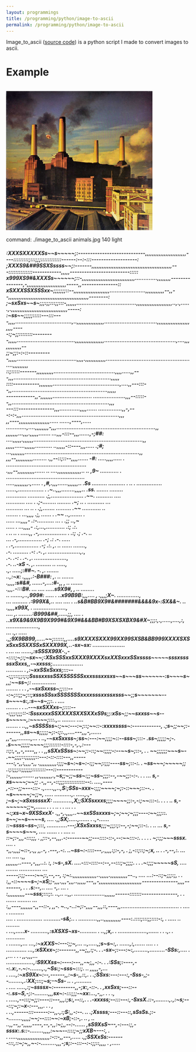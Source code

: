 ```yaml
---
layout: programmings
title: /programming/python/image-to-ascii
permalink: /programming/python/image-to-ascii
---
```


<p>Image_to_ascii (<a href="https://github.com/Plotkine/image_to_ascii" target="_blank" rel="noopener noreferrer">source code</a>) is a python script I made to convert images to ascii.</p>

<h1>Example</h1>

<p><br><img src="/programming/python/animals.jpg" alt="animals" width="400" height="auto">

command: ./image_to_ascii animals.jpg 140 light</p>

<p><h5>:XXXSXXXXXSs~~s~~~~~;:----------------------------,,,,,,,,,,,,,,,,,,,,,,,,----:::::::::;:::;;;::::::::::::------:--:-:::-------------------:<br>
;XXXS9&##9SSXSssss~~;:-------,,,,,,,,,,,,,,,,,,,,,,,,,,,,,,,,,,,,,,,,,,,,,,,---::::::::::::::------------,,,,,-------------------------:::::<br>
x999XS9#&XXXSs~~~~~~;::-,,,,,,,,,,,,,,,,,,,,,,,,,,,,,,,.............,,,,,,,,---------------,-,,,,,,,,,,,,,,,,,,,,,,,-----,,---------------::<br>
xSXXXSSXSSSxx~;;;;;;;::--,,,,,,,,,,,,,,,,,,,,,.....................,,,,,,,,,,,--,,--,,,,,,,,,,,,,,,,,,,,,,,,,,,,,,,,,,,,,,,,,,,,,,,--------:<br>
;~sxSxs~~s~;;;:;;:::;;:::-,,,,,,...................................,,,,,,,,,,,,,,,,,,,,,..,.,......,.,,,,,,,,,,,,,,,,,,,,,,,,,,,,,,,,,-----:<br>
:~ss~~;;;;;:::::---:::----,,,,.................................,..,,,,,,,,,,,,,,,,...............................,,,,,,,,,,,,,,,,,,,,,,,----<br>
-:;~;;::::::::---------,,,,,..................................,,,,,,,,,,,,,,,,,..........................................,....,,,,,,,,,,,,--<br>
;;~;;:-:-::----------,,,,,...................................,,,,.,,,,,,,,,,,,.....................................................,,,,,,,,,<br>
::;:::::-------,,,,,,,,,,....................................,,,,.....,,---,,,.........................................................,,,,,<br>
::::-----------,,,,,,,,.......................................,....,,---:::--,,........................................................,,,,,<br>
------------,,-,,,,,,,.......................  ...................,,,--:::::--,,.........................................................,,,<br>
---:::---------------,,,............,,,,......      ..............,,-,---:-:-,,,.........................................................,,,<br>
,,----,,,,,,,,,,,,,,,,,,..... ......,----,.....    ............,....,,,,,,,,-,,,..........................................................,,<br>
,,,,,,,...,,,.,,,,,.......    ...,,,-:::--,,,......,-;##: ....,,,,,.,,,,,,................................................................,,<br>
,,,,,......,,,,,,..........  ..,,,,,-::----,,,.....  .;#;   ...,,,,,,,,...................................................................,,<br>
,,,--,,,,,,,,,,........      .,,--::;::--,,,,......   -#:    .....,,,,..... .                ...............................................<br>
.,,,--,,,,,,,,,,......  .. ....,,,,,,,,,,,,,,..  ..   ,9~    ...........              .       ..............................................<br>
.....,,,,,,,,.,.....   .   ,#,.,,,......,,,,,,..      .Ss   .........                           ..........            . .. . ...............<br>
......,............... .   .~..,,,........,,,,..      .ss.                                                                 .......  ........<br>
............  ..........   .;,...................     .~~.                                                           ..........         ....<br>
...........  ....      .   .;-........   ........     .~;   ..                                                    . ..........           ...<br>
..........  ...     .. .   .;,.......    .........    .~~                                                      ...........                ..<br>
.......    .     ...,,,,   .;,  ......           .    .~~                                                    ..,.......                    .<br>
.....           ...,,,,-   .:-.......... ...     .    .;;                                                    ..,~                           <br>
.....        .  ...,,,,-   .:,...,...........         .:;                                                      .:.                          <br>
.  ..    .. .    .....,,   .-,................   .    .:;                             .;                       .-.                        ..<br>
                     ...   .-,..............          .-;                             .:                       .-.                     .....<br>
                       .   .-,..............          .-;                             .:.                       ,.    ..    ......  .......,<br>
                           .-.   .........            .-:                             .-.                       ,.    ...................,.,<br>
                           .-.                        .-:           .                 .-.                       ,.      ...................,<br>
                           .-.                      ..-xS                              -.                       ,.      ......... ..  .....,<br>
                           .,.                  .....;:##~.                            -.                       ,.                   .......<br>
                       ..,:~x:                 .,,,,.:-B###:                           ,.                       ..                   .......<br>
                     .,,,,:s#&#,               ......-,...:#-,,                        ,                        ..                   .......<br>
                     .,,,.-:::B#.           ... .... .....s9X9#,                       ,                        ..                  ........<br>
  ..               .......,..,999#:            ..... .  ..x99B9B:,,,....               ,                   .,,,;X~.           .............,<br>
  ...             ......... .:999X&,..   ....   .... .  ..s&B#BB9X9#&#######&&&&9x-:SX&&~.     ..         .,,,,x99X, .  ...................,<br>
 ....             ,. ........:B999&##,.....;;,  .... .  ..x9X&9&9X9B9X999#&9X9#&&&BB#B9XSXSXBX9&#X~;;;:,.,.....,....,:, ...................,<br>
  ...            .,. ..... .,;9X9BB99,.....~~;::::::,,....s9XXXXSXXX99XX99SXSB&BB999XXXXSXSxSxxSSXXSSxSXXX99X,..-sx~sx:  ...................<br>
. ...            ... ......,:sSSSX99X-.,--::::;~;:;~sx~~;:XSxSSSxxSXXX9XXXXsxXXSxxxSSxssss~~~~~sssxsssssxSxxs,,-~xxsss;..................   <br>
..........           .     ,:~xxSSxSxxs;:::---:;;:::;;:;:;SsssxxssSSXSSSSSSxxxsssxxsxs~~s~~~ss~~~~~~-:s~~~~s~,,;~~ss~;:    ..............   <br>
.......          .   .   . ,-~sxSxxss~;;:::---:~;::;;~;::;xsssSSsxSSSSSSSxxxxsssxxssxsss~~;;s~~~~~~~--s~~~~s:,:s~~s~;;:. .              ....<br>
.......          .   .   ..--~sxSXXxs~;::::---:;;;:;;;::-:SssxxxxSSXXXXSXXSXXxS9s;;:xSs~;;~~sxxss~~s--s~~~~~,:~~~~~;:::.,..   ........  ....<br>
.......              .   ..,,~sSSSSss~:;~~:---:~;::;~~::-:xxxxssss~:------------,  .;s~;;~~;:-------,,ss~~s;;;;;~;:-:;:.,,....---,,,-,......<br>
,,-,,,........,...   .   ..,-~sxSxxss~;ss~:---:~~;;;;~::--sss~;:::-               .ss~;;;;;~;-.      .s~~~;;;;;~~~~;;;:::::::-::::-,-,.,:---<br>
::;:,-,,-,----,,     .   . ,,sSXxSSss~:~~;:-::;~~:;;;;-:--~~s~;::-,           . .  ~~;;;;;;~~~s~-    .~~;;;;::;;;;;;::---:-::-::::---,,-----<br>
---:,-,,:,,,,-,,    .,,,,,,,,,,:;;;~s~:~s~:-:;;~~;:;;;----ss~;::-:.            .   ~ss~~~;~~~~~;;    .:;:;;;::;;;;;;::::::::---::-----------<br>
:-,,,,,,,.......    ,,.,,,,,,,.,~s;;~;;~ss~:;;~ss~;;;:--,-~~;;:-:-.   .    .  ...  s,-xs~~~~;~~;;    .-,,--,-::;;;::::::::::::--:. ....,----<br>
,-::--;;~---:::-    .,.....,,..,S:;SSs~xxx~:;;;~~~~;~;:-::~~~;::--.   .            ~s~~~~~;~;;~, .....                ..........,. .....,.,-<br>
;~s~;~xSxssssxX:    ...........,X;;SXSsxxxs;;;;~~~~;;:-,-:;~~:::-:.   .  . .   ..  s,-~~~~~~;;~,......  .  . .   .. .  .  ... .  .          <br>
~:;xs~x~9XSSxxX-    .,,-,.,,,,..~~sxSSsxxxs~;~;~~;~;;;----:~~;;;::.                s~~;~~s~~~~s, ....  .,;SX;.....,......  . .,-......      <br>
::~ssss~ss~;:::,    ............---;XSxSxxss;;;~;;;:;:--,-;~~;::-:.   .  ..   ...  s,-s~~~~s~~~, ....       ......    .    .  .... ..       <br>
::~;:-,,,-:::;;, .  ,;::-,--,,,.-:------~~;;---::::-::-,--:~~:::-:. . .   .    .   ~;:;;~~~sssx. ....                 .                     <br>
-,,.,,,;~::-,.,,    ,,.-, .---,.-:.   ..~ss~:-::::---,.,,,,:;:-,-,              .  ;,-::;::;~;x,   ..   .   .-,--,:.  ...   ...    ....  .,,<br>
,,,,,,,..----,-,,,..:. :,  :~s-,sX. ....-:::-::::--:--,--:::;~;;;;. .      .      .~:;;;~~~~~sS, ....       .......   .............      ...<br>
-----;:;;----:~~;:,--,--,  :;~:.,,,,,,,,,,,,,,..,,,,,.,,,,,,,,,,--..,     ....  ...:--::;~;;;:;, .      .                                   <br>
:,,-::~~~~s~;~xS;;-,,,.,,,-,,,..,,,,,---,,-,,,,,,,,,,,,,,,,,,,,,,,,,---------------,,,,--------, .  .       .s:--,..  .... -,. ...     .    <br>
:,,,,,,,,,,--~sss;:::;:. ..,..  ..,,.      ..................,,,,,,------:::::::---------------, . .        ......    ........ ...          <br>
:,,----,,,,,,,-,,--::-,  ,,-.   ~..,-..:~;:-,,,,--,,,::,----,,.................................. .          ....    .   .........           <br>
....  . ............... ..........-s&;..     .  ...........,,..,,,,,,,,,,----:.::::;:::;;::::-:, .          .....     ..  ........          <br>
.  ...,.....x-      ..........,:sXSXS~xs-..........   . ..,;x,.    . .................,...... .  .          .,.   .      ...........        <br>
.         .......,...   ...,:~xXXS~:---:;;~,...  ..,.....,;s~s~:,.              ......,:,......             ....  . .                       <br>
............         ...,:xSXxx~;:-------,,-~;,,:;-. . .-sx~;:---:~:,........,.........-SSs:,....   .        ,... .  .  .     ,,.,,,...     <br>
     ................,:S9XXss~:----:---,,-~;,,-:-.  . .:SSs;:----,--:.x:,-.~:-.......,.,~Ss:;~sss~:::;.                ..     ,,,,,-,...    <br>
.             ....,:~xS9Xx~:--,------,,:~s-,,::,.  . .;SSxs:---:---:,-Sss-,;--........,.:XX;:::;~s;-~Ss-       ..    .        ,.........    <br>
. ....    .....,:;~ssssx~:---------,,-;x:,-::-.  .  ,xxSxs;---::---:.ss~S,-;:-........,,,sx~:-:::;;;-~xx:...,-,,. .     .    .,             <br>
.      .....,--:::;~;;:----::---,,,:;s:,--::,.  . .-xxxss;--:::---:,-SxsX.::-,........,.,:~s;---::;~;:~x-:---,,,. .     .     ,             <br>
     .  ..,------:::------:--,,.,:;S:,,-:--.  .. .;Xssss;---::---::,sSsSs.;:--........,,,,;~~;--::::~~:~xB;-::-,.   ..        ,   ..        <br>
       ..,,--,,-,,,,,----,--,-,,:~;,,--:-...... ,sS9XsS~--,-:---:;,-sssx:.s::-........,,,,:~~~--::::;~;;xXB~---:,             .             <br>
.    .....,,,,,,,,,,,,,,,,,,,:-::-,,---,..... .,;SSXxSs:-------:::,::~;~,,~-:-.........,,,-;s;:--:::--:-:;;::,,,,       .     ,.....</h5></p>
